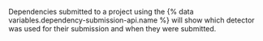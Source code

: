 Dependencies submitted to a project using the {% data variables.dependency-submission-api.name %} will show which detector was used for their submission and when they were submitted.
